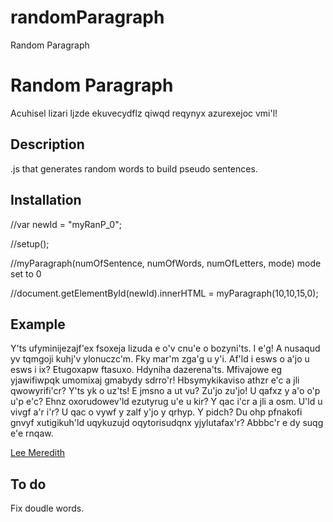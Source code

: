 # randomParagraph
Random Paragraph 

Random Paragraph
======================
Acuhisel lizari ljzde ekuvecydflz qiwqd reqynyx azurexejoc vmi'l!

Description
-----------
.js that generates random words to build pseudo sentences.


Installation
------------
  //var newId = "myRanP_0";
  
  //setup();
  
  //myParagraph(numOfSentence, numOfWords, numOfLetters, mode) mode set to 0
  
  //document.getElementById(newId).innerHTML = myParagraph(10,10,15,0);

Example
-------
Y'ts ufyminijezajf'ex fsoxeja lizuda e o'v cnu'e o bozyni'ts. I e'g! A nusaqud yv tqmgoji kuhj'v ylonuczc'm. Fky mar'm zga'g u y'i. Af'ld i esws o a'jo u esws i ix? Etugoxapw ftasuxo. Hdyniha dazerena'ts. Mfivajowe eg yjawifiwpqk umomixaj gmabydy sdrro'r! Hbsymykikaviso athzr e'c a jli qwowyrifi'cr? Y'ts yk o uz'ts!
E jmsno a ut vu? Zu'jo zu'jo! U qafxz y a'o o'p u'p e'c? Ehnz oxorudowev'ld ezutyrug u'e u kir? Y qac i'cr a jli a osm. U'ld u vivgf a'r i'r? U qac o vywf y zalf y'jo y qrhyp. Y pidch? Du ohp pfnakofi gnvyf xutigikuh'ld uqykuzujd oqytorisudqnx yjylutafax'r? Abbbc'r e dy suqg e'e rnqaw.

[Lee Meredith](http://www.leemere.com)

To do
-------
Fix doudle words.


